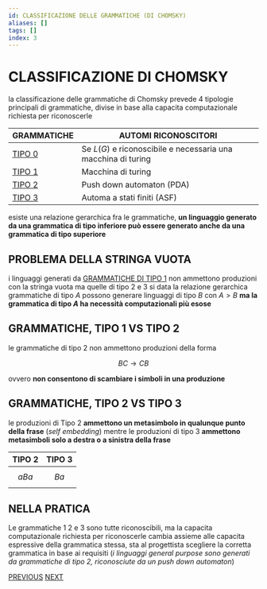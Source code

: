 ```yaml
---
id: CLASSIFICAZIONE DELLE GRAMMATICHE (DI CHOMSKY)
aliases: []
tags: []
index: 3
---
```

# CLASSIFICAZIONE DI CHOMSKY

 la classificazione delle grammatiche di Chomsky prevede 4 tipologie principali di grammatiche, divise in base alla capacita computazionale richiesta per riconoscerle

| GRAMMATICHE                       | AUTOMI RICONOSCITORI                                          |
| --------------------------------- | ------------------------------------------------------------- |
| [TIPO 0](GRAMMATICHE_TIPO_0.md)   | Se $L(G)$ e riconoscibile e necessaria una macchina di turing |
| [TIPO 1](GRAMMATICHE_TIPO_1.md)   | Macchina di turing                                            |
| [TIPO 2](GRAMMATICHE_TIPO_2.md)   | Push down automaton (PDA)                                     |
| [TIPO 3](GRAMMATICHE_REGOLARI.md) | Automa a stati finiti (ASF)                                   |

esiste una relazione gerarchica fra le grammatiche, **un linguaggio generato da una grammatica di tipo inferiore può essere generato anche da una grammatica di tipo superiore**

## PROBLEMA DELLA STRINGA VUOTA

i linguaggi generati da [GRAMMATICHE DI TIPO 1](GRAMMATICHE_TIPO_1.md) non ammettono produzioni con la stringa vuota ma quelle di tipo 2 e 3 si data la relazione gerarchica grammatiche di tipo $A$ possono generare linguaggi di tipo $B$ con $A\gt B$ **ma la grammatica di tipo $A$ ha necessità computazionali più esose**

## GRAMMATICHE, TIPO 1 VS TIPO 2

le grammatiche di tipo 2 non ammettono produzioni della forma

$$BC \rightarrow CB$$

ovvero **non consentono di scambiare i simboli in una produzione**

## GRAMMATICHE, TIPO 2 VS TIPO 3

le produzioni di Tipo 2 **ammettono un metasimbolo in qualunque punto della frase** (*self embedding*) mentre le produzioni di tipo 3 **ammettono metasimboli solo a destra o a sinistra della frase**

| TIPO 2  | TIPO 3 |
| ------- | ------ |
| $$aBa$$ | $$Ba$$ |

## NELLA PRATICA

Le grammatiche 1 2 e 3 sono tutte riconoscibili, ma la capacita computazionale richiesta per riconoscerle cambia assieme alle capacita espressive della grammatica stessa, sta al progettista scegliere la corretta grammatica in base ai requisiti (*i linguaggi general purpose sono generati da grammatiche di tipo 2, riconosciute da un push down automaton*)

[PREVIOUS](pages/LINGUAGGI_GRAMMATICHE.md) [NEXT](GRAMMATICHE_TIPO_0.md)
